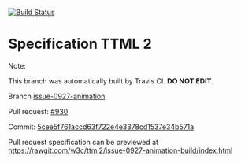 [![Build Status](https://travis-ci.org/w3c/ttml2.svg?branch=issue-0927-animation)](https://travis-ci.org/w3c/ttml2)


# Specification TTML 2


Note:


This branch was automatically built by Travis CI. <b>DO NOT EDIT</b>.


 Branch [issue-0927-animation](https://github.com/w3c/ttml2/tree/issue-0927-animation)


 Pull request: [#930](https://github.com/w3c/ttml2/pull/930)


 Commit: [5cee5f761accd63f722e4e3378cd1537e34b571a](https://github.com/w3c/ttml2/commit/5cee5f761accd63f722e4e3378cd1537e34b571a)

Pull request specification can be previewed at https://rawgit.com/w3c/ttml2/issue-0927-animation-build/index.html




